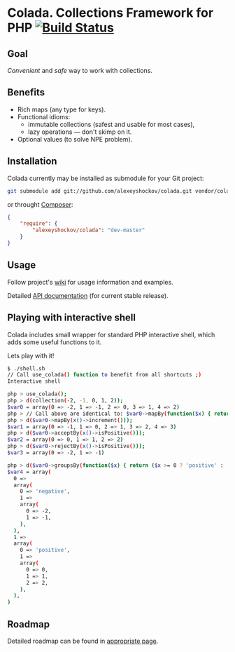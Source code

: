 # Colada. Collections Framework for PHP [![Build Status](https://secure.travis-ci.org/alexeyshockov/colada.png)](http://travis-ci.org/alexeyshockov/colada)

## Goal

_Convenient_ and _safe_ way to work with collections.

## Benefits

* Rich maps (any type for keys).
* Functional idioms:
    * immutable collections (safest and usable for most cases),
    * lazy operations — don't skimp on it.
* Optional values (to solve NPE problem).

## Installation

Colada currently may be installed as submodule for your Git project:

``` bash
git submodule add git://github.com/alexeyshockov/colada.git vendor/colada
```

or throught [Composer](https://github.com/composer/composer):

``` json
{
    "require": {
        "alexeyshockov/colada": "dev-master"
    }
}
```

## Usage

Follow project's [wiki](https://github.com/alexeyshockov/colada/wiki) for usage information and examples.

Detailed [API documentation](http://alexeyshockov.github.com/colada/api/) (for current stable release).

## Playing with interactive shell

Colada includes small wrapper for standard PHP interactive shell, which adds some useful functions to it.

Lets play with it!

``` bash
$ ./shell.sh
// Call use_colada() function to benefit from all shortcuts ;)
Interactive shell

php > use_colada();
php > d(collection(-2, -1, 0, 1, 2));
$var0 = array(0 => -2, 1 => -1, 2 => 0, 3 => 1, 4 => 2)
php > // Call above are identical to: $var0->mapBy(function($x) { return $x + 1; });
php > d($var0->mapBy(x()->increment()));
$var1 = array(0 => -1, 1 => 0, 2 => 1, 3 => 2, 4 => 3)
php > d($var0->acceptBy(x()->isPositive()));
$var2 = array(0 => 0, 1 => 1, 2 => 2)
php > d($var0->rejectBy(x()->isPositive()));
$var3 = array(0 => -2, 1 => -1)

php > d($var0->groupsBy(function($x) { return ($x >= 0 ? 'positive' : 'negative'); }));
$var4 = array(
  0 =>
  array(
    0 => 'negative',
    1 =>
    array(
      0 => -2,
      1 => -1,
    ),
  ),
  1 =>
  array(
    0 => 'positive',
    1 =>
    array(
      0 => 0,
      1 => 1,
      2 => 2,
    ),
  ),
)
```

## Roadmap

Detailed roadmap can be found in [appropriate page](https://github.com/alexeyshockov/colada/issues/milestones).
